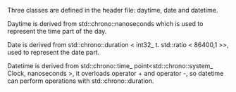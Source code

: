 Three classes are defined in the header file: daytime, date and datetime. 

Daytime is derived from std::chrono::nanoseconds which is used to represent the time part of the day. 

Date is derived from std::chrono::duration < int32_ t. std::ratio < 86400,1 >>, used to represent the date part. 

Datetime is derived from std::chrono::time_ point<std::chrono::system_ Clock, nanoseconds >, it overloads operator + and operator -, so datetime can perform operations with std::chrono::duration.
